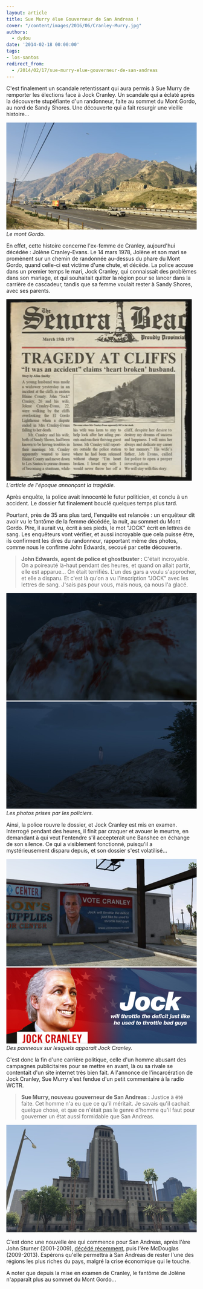 ```yaml
---
layout: article
title: Sue Murry élue Gouverneur de San Andreas !
cover: "/content/images/2016/06/Cranley-Murry.jpg"
authors:
  - dydou
date: '2014-02-18 00:00:00'
tags:
- los-santos
redirect_from:
  - /2014/02/17/sue-murry-elue-gouverneur-de-san-andreas
---
```


C'est finalement un scandale retentissant qui aura permis à Sue Murry de remporter les élections face à Jock Cranley. Un scandale qui a éclaté après la découverte stupéfiante d'un randonneur, faite au sommet du Mont Gordo, au nord de Sandy Shores. Une découverte qui a fait resurgir une vieille histoire...

![Le mont Gordo.](/content/images/2016/06/Cranley3.jpg)
_Le mont Gordo._

En effet, cette histoire concerne l'ex-femme de Cranley, aujourd'hui décédée : Jolène Cranley-Evans. Le 14 mars 1978, Jolène et son mari se promènent sur un chemin de randonnée au-dessus du phare du Mont Gordo, quand celle-ci est victime d'une chute, et décède. La police accuse dans un premier temps le mari, Jock Cranley, qui connaissait des problèmes dans son mariage, et qui souhaitait quitter la région pour se lancer dans la carrière de cascadeur, tandis que sa femme voulait rester à Sandy Shores, avec ses parents.

![L'article de l'époque annonçant la tragédie.](/content/images/2016/06/Cranley2.png)
_L'article de l'époque annonçant la tragédie._

Après enquête, la police avait innocenté le futur politicien, et conclu à un accident. Le dossier fut finalement bouclé quelques temps plus tard.

Pourtant, près de 35 ans plus tard, l'enquête est relancée : un enquêteur dit avoir vu le fantôme de la femme décédée, la nuit, au sommet du Mont Gordo. Pire, il aurait vu, écrit à ses pieds, le mot "JOCK" écrit en lettres de sang. Les enquêteurs vont vérifier, et aussi incroyable que cela puisse être, ils confirment les dires du randonneur, rapportant même des photos, comme nous le confirme John Edwards, secoué par cette découverte.

> **John Edwards, agent de police et ghostbuster :** C'était incroyable. On a poireauté là-haut pendant des heures, et quand on allait partir, elle est apparue... On était terrifiés. L'un des gars a voulu s'approcher, et elle a disparu. Et c'est là qu'on a vu l'inscription "JOCK" avec les lettres de sang. J'sais pas pour vous, mais nous, ça nous l'a glacé.

![](/content/images/2016/06/Cranley4.jpg)
![Les photos prises par les policiers.](/content/images/2016/06/Cranley5.jpg)
_Les photos prises par les policiers._

Ainsi, la police rouvre le dossier, et Jock Cranley est mis en examen. Interrogé pendant des heures, il finit par craquer et avouer le meurtre, en demandant à qui veut l'entendre s'il accepterait une Banshee en échange de son silence. Ce qui a visiblement fonctionné, puisqu'il a mystérieusement disparu depuis, et son dossier s'est volatilisé...

![](/content/images/2016/06/Cranley6.jpg)
![Des panneaux sur lesquels apparaît Jock Cranley.](/content/images/2016/06/Cranley8.png)
_Des panneaux sur lesquels apparaît Jock Cranley._

C'est donc la fin d'une carrière politique, celle d'un homme abusant des campagnes publicitaires pour se mettre en avant, là ou sa rivale se contentait d'un site internet très bien fait. A l'annonce de l'incarcération de Jock Cranley, Sue Murry s'est fendue d'un petit commentaire à la radio WCTR.

> **Sue Murry, nouveau gouverneur de San Andreas :** Justice à été faite. Cet homme n'a eu que ce qu'il méritait. Je savais qu'il cachait quelque chose, et que ce n'était pas le genre d'homme qu'il faut pour gouverner un état aussi formidable que San Andreas.

![](/content/images/2016/06/Cranley7.jpg)

C'est donc une nouvelle ère qui commence pour San Andreas, après l'ère John Sturner (2001-2009), [décédé récemment](/2014/01/29/deces-de-john-sturner/), puis l'ère McDouglas (2009-2013). Espérons qu'elle permettra à San Andreas de rester l'une des régions les plus riches du pays, malgré la crise économique qui le touche.

A noter que depuis la mise en examen de Cranley, le fantôme de Jolène n'apparaît plus au sommet du Mont Gordo...
